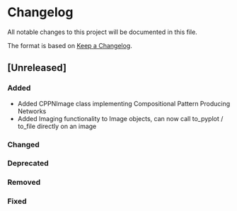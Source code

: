 # Changelog
All notable changes to this project will be documented in this file.

The format is based on [Keep a Changelog](http://keepachangelog.com/en/1.0.0/).

## [Unreleased]
### Added
- Added CPPNImage class implementing Compositional Pattern Producing Networks
- Added Imaging functionality to Image objects, can now call to_pyplot / to_file directly on an image
### Changed
### Deprecated
### Removed
### Fixed

